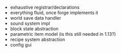 * exhaustive registrar/declarations
* everything fluid, once forge implements it
* world save data handler
* sound system impl
* block state abstraction
* parametric item model (is this still needed in 1.13?)
* recipe system abstraction
* config gui
